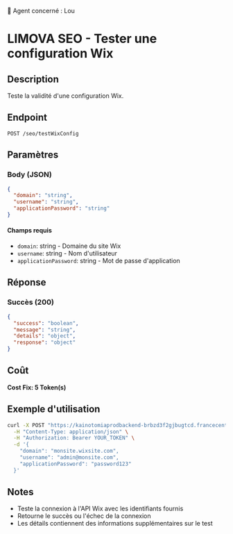 🧠 Agent concerné : Lou
# LIMOVA SEO - Tester une configuration Wix

## Description
Teste la validité d'une configuration Wix.

## Endpoint
```
POST /seo/testWixConfig
```

## Paramètres

### Body (JSON)
```json
{
  "domain": "string",
  "username": "string",
  "applicationPassword": "string"
}
```

#### Champs requis
- `domain`: string - Domaine du site Wix
- `username`: string - Nom d'utilisateur
- `applicationPassword`: string - Mot de passe d'application

## Réponse

### Succès (200)
```json
{
  "success": "boolean",
  "message": "string",
  "details": "object",
  "response": "object"
}
```

## Coût
**Cost Fix: 5 Token(s)**

## Exemple d'utilisation

```bash
curl -X POST "https://kainotomiaprodbackend-brbzd3f2gjbugtcd.francecentral-01.azurewebsites.net/seo/testWixConfig" \
  -H "Content-Type: application/json" \
  -H "Authorization: Bearer YOUR_TOKEN" \
  -d '{
    "domain": "monsite.wixsite.com",
    "username": "admin@monsite.com",
    "applicationPassword": "password123"
  }'
```

## Notes
- Teste la connexion à l'API Wix avec les identifiants fournis
- Retourne le succès ou l'échec de la connexion
- Les détails contiennent des informations supplémentaires sur le test 